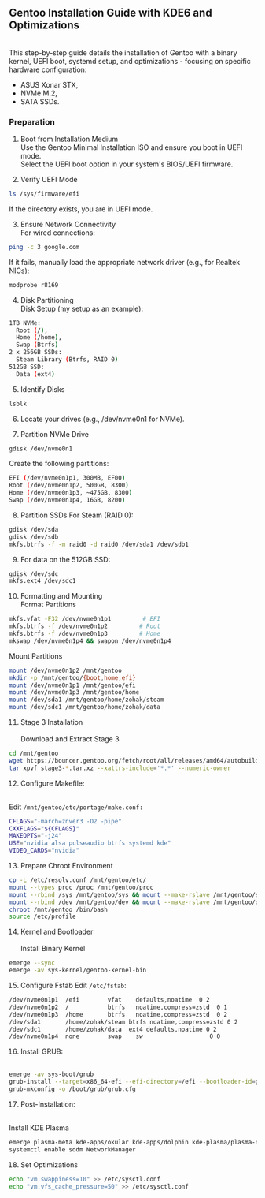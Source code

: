 ## Gentoo Installation Guide with KDE6 and Optimizations
<br>
This step-by-step guide details the installation of Gentoo with a binary kernel, UEFI boot, systemd setup, and optimizations - focusing on specific hardware configuration:<br> 

  -  ASUS Xonar STX,<br>
  -  NVMe M.2,<br>
  -  SATA SSDs.<br>

### Preparation

1. Boot from Installation Medium<br>
Use the Gentoo Minimal Installation ISO and ensure you boot in UEFI mode.<br>
Select the UEFI boot option in your system's BIOS/UEFI firmware.<br>

2. Verify UEFI Mode

```bash
ls /sys/firmware/efi
```
If the directory exists, you are in UEFI mode.<br>

3. Ensure Network Connectivity<br>
For wired connections:

```bash
ping -c 3 google.com
```
If it fails, manually load the appropriate network driver (e.g., for Realtek NICs):

```bash
modprobe r8169
```

4. Disk Partitioning<br>
Disk Setup (my setup as an example):<br>

```bash
1TB NVMe:
  Root (/),
  Home (/home),
  Swap (Btrfs)
2 x 256GB SSDs:
  Steam Library (Btrfs, RAID 0)
512GB SSD:
  Data (ext4)
```

5. Identify Disks

```bash
lsblk
```

6. Locate your drives (e.g., /dev/nvme0n1 for NVMe).<br>

7. Partition NVMe Drive

```bash
gdisk /dev/nvme0n1
```

Create the following partitions:

```bash
EFI (/dev/nvme0n1p1, 300MB, EF00)
Root (/dev/nvme0n1p2, 500GB, 8300)
Home (/dev/nvme0n1p3, ~475GB, 8300)
Swap (/dev/nvme0n1p4, 16GB, 8200)
```

8. Partition SSDs
For Steam (RAID 0):

```bash
gdisk /dev/sda
gdisk /dev/sdb
mkfs.btrfs -f -m raid0 -d raid0 /dev/sda1 /dev/sdb1
```

9. For data on the 512GB SSD:

```bash
gdisk /dev/sdc
mkfs.ext4 /dev/sdc1
```

10. Formatting and Mounting<br>
Format Partitions

```bash
mkfs.vfat -F32 /dev/nvme0n1p1         # EFI
mkfs.btrfs -f /dev/nvme0n1p2         # Root
mkfs.btrfs -f /dev/nvme0n1p3         # Home
mkswap /dev/nvme0n1p4 && swapon /dev/nvme0n1p4
```

Mount Partitions<br>

```bash
mount /dev/nvme0n1p2 /mnt/gentoo
mkdir -p /mnt/gentoo/{boot,home,efi}
mount /dev/nvme0n1p1 /mnt/gentoo/efi
mount /dev/nvme0n1p3 /mnt/gentoo/home
mount /dev/sda1 /mnt/gentoo/home/zohak/steam
mount /dev/sdc1 /mnt/gentoo/home/zohak/data
```

11. Stage 3 Installation<br><br>
Download and Extract Stage 3

```bash
cd /mnt/gentoo
wget https://bouncer.gentoo.org/fetch/root/all/releases/amd64/autobuilds/current-stage3-amd64-systemd/stage3-amd64-systemd-*.tar.xz
tar xpvf stage3-*.tar.xz --xattrs-include='*.*' --numeric-owner
```

12. Configure Makefile:<br><br> 

Edit `/mnt/gentoo/etc/portage/make.conf:`

```bash
CFLAGS="-march=znver3 -O2 -pipe"
CXXFLAGS="${CFLAGS}"
MAKEOPTS="-j24"
USE="nvidia alsa pulseaudio btrfs systemd kde"
VIDEO_CARDS="nvidia"
```

13. Prepare Chroot Environment<br>

```bash
cp -L /etc/resolv.conf /mnt/gentoo/etc/
mount --types proc /proc /mnt/gentoo/proc
mount --rbind /sys /mnt/gentoo/sys && mount --make-rslave /mnt/gentoo/sys
mount --rbind /dev /mnt/gentoo/dev && mount --make-rslave /mnt/gentoo/dev
chroot /mnt/gentoo /bin/bash
source /etc/profile
```

14. Kernel and Bootloader<br><br>
Install Binary Kernel

```bash
emerge --sync
emerge -av sys-kernel/gentoo-kernel-bin
```

15. Configure Fstab Edit `/etc/fstab`:

```bash
/dev/nvme0n1p1  /efi        vfat    defaults,noatime  0 2
/dev/nvme0n1p2  /           btrfs   noatime,compress=zstd  0 1
/dev/nvme0n1p3  /home       btrfs   noatime,compress=zstd  0 2
/dev/sda1       /home/zohak/steam btrfs noatime,compress=zstd 0 2
/dev/sdc1       /home/zohak/data  ext4 defaults,noatime 0 2
/dev/nvme0n1p4  none        swap    sw                   0 0
```

16. Install GRUB:<br><br>

```bash
emerge -av sys-boot/grub
grub-install --target=x86_64-efi --efi-directory=/efi --bootloader-id=gentoo --recheck
grub-mkconfig -o /boot/grub/grub.cfg
```

17. Post-Installation:<br><br>

Install KDE Plasma

```bash
emerge plasma-meta kde-apps/okular kde-apps/dolphin kde-plasma/plasma-nm
systemctl enable sddm NetworkManager
```

18. Set Optimizations

```bash
echo "vm.swappiness=10" >> /etc/sysctl.conf
echo "vm.vfs_cache_pressure=50" >> /etc/sysctl.conf
```
<br><br>
